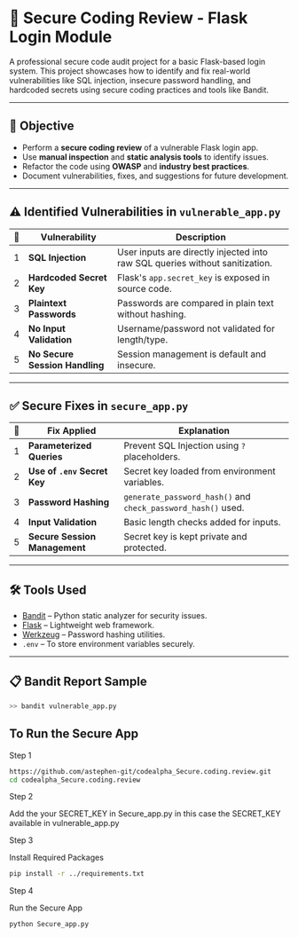 # 🔐 Secure Coding Review - Flask Login Module

A professional secure code audit project for a basic Flask-based login system. This project showcases how to identify and fix real-world vulnerabilities like SQL injection, insecure password handling, and hardcoded secrets using secure coding practices and tools like Bandit.

---

## 📌 Objective

- Perform a **secure coding review** of a vulnerable Flask login app.
- Use **manual inspection** and **static analysis tools** to identify issues.
- Refactor the code using **OWASP** and **industry best practices**.
- Document vulnerabilities, fixes, and suggestions for future development.

---

## ⚠️ Identified Vulnerabilities in `vulnerable_app.py`

| 🔢 | Vulnerability              | Description |
|----|----------------------------|-------------|
| 1  | **SQL Injection**          | User inputs are directly injected into raw SQL queries without sanitization. |
| 2  | **Hardcoded Secret Key**  | Flask's `app.secret_key` is exposed in source code. |
| 3  | **Plaintext Passwords**   | Passwords are compared in plain text without hashing. |
| 4  | **No Input Validation**   | Username/password not validated for length/type. |
| 5  | **No Secure Session Handling** | Session management is default and insecure. |

---

## ✅ Secure Fixes in `secure_app.py`

| 🔢 | Fix Applied                  | Explanation |
|----|------------------------------|-------------|
| 1  | **Parameterized Queries**    | Prevent SQL Injection using `?` placeholders. |
| 2  | **Use of `.env` Secret Key** | Secret key loaded from environment variables. |
| 3  | **Password Hashing**         | `generate_password_hash()` and `check_password_hash()` used. |
| 4  | **Input Validation**         | Basic length checks added for inputs. |
| 5  | **Secure Session Management**| Secret key is kept private and protected. |

---

## 🛠️ Tools Used

- [Bandit](https://bandit.readthedocs.io/en/latest/) – Python static analyzer for security issues.
- [Flask](https://flask.palletsprojects.com/) – Lightweight web framework.
- [Werkzeug](https://werkzeug.palletsprojects.com/) – Password hashing utilities.
- `.env` – To store environment variables securely.

---

## 📋 Bandit Report Sample

```bash
>> bandit vulnerable_app.py
```
## To Run the Secure App

Step 1
```bash
https://github.com/astephen-git/codealpha_Secure.coding.review.git
cd codealpha_Secure.coding.review
```
Step 2

Add the your SECRET_KEY in Secure_app.py in this case the SECRET_KEY available in vulnerable_app.py 

Step 3

Install Required Packages
```bash
pip install -r ../requirements.txt
```
Step 4

Run the Secure App
```bash
python Secure_app.py
```

